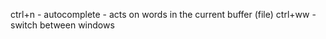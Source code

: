 ctrl+n - autocomplete - acts on words in the current buffer (file)
ctrl+ww - switch between windows
